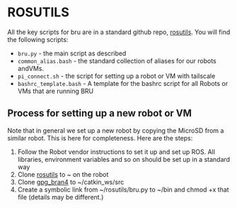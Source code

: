 # ROSUTILS

All the key scripts for bru are in a standard github repo, [rosutils](https://github.com/campusrover/rosutils). You will find the following scripts:

* `bru.py` - the main script as described
* `common_alias.bash` - the standard collection of aliases for our robots andVMs.
* `pi_connect.sh` - the script for setting up a robot or VM with tailscale
* `bashrc_template.bash` - A template for the bashrc script for all Robots or VMs that are running BRU

## Process for setting up a new robot or VM

Note that in general we set up a new robot by copying the MicroSD from a similar robot. This is here for completeness. Here are the steps:

1. Follow the Robot vendor instructions to set it up and set up ROS. All libraries, environment variables and so on should be set up in a standard way
1. Clone [rosutils](https://github.com/campusrover/rosutils) to ~ on the robot
1. Clone [gpg_bran4](https://github.com/campusrover/gpg_bran4) to ~/catkin_ws/src
1. Create a symbolic link from ~/rosutils/bru.py to ~/bin and chmod +x that file (details may be different.)


